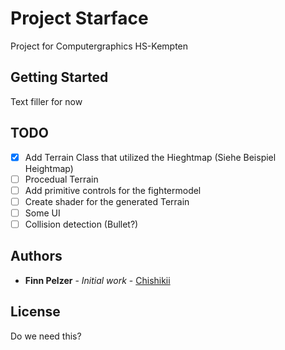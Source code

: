 # Project Starface

Project for Computergraphics HS-Kempten

## Getting Started

Text filler for now

## TODO
- [x] Add Terrain Class that utilized the Hieghtmap (Siehe Beispiel Heightmap)
- [ ] Procedual Terrain
- [ ] Add primitive controls for the fightermodel
- [ ] Create shader for the generated Terrain
- [ ] Some UI
- [ ] Collision detection (Bullet?)

## Authors

* **Finn Pelzer** - *Initial work* - [Chishikii](https://github.com/chishikii)

## License

Do we need this?
